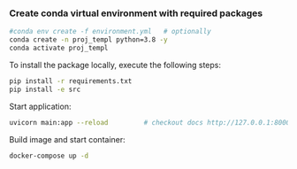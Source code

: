 
### Create conda virtual environment with required packages 
```bash
#conda env create -f environment.yml   # optionally
conda create -n proj_templ python=3.8 -y
conda activate proj_templ
```

To install the package locally, execute the following steps:

```bash
pip install -r requirements.txt         
pip install -e src
```

Start application:
```bash
uvicorn main:app --reload         # checkout docs http://127.0.0.1:8000/docs 
```

Build image and start container:
```bash                                 
docker-compose up -d 
```

 